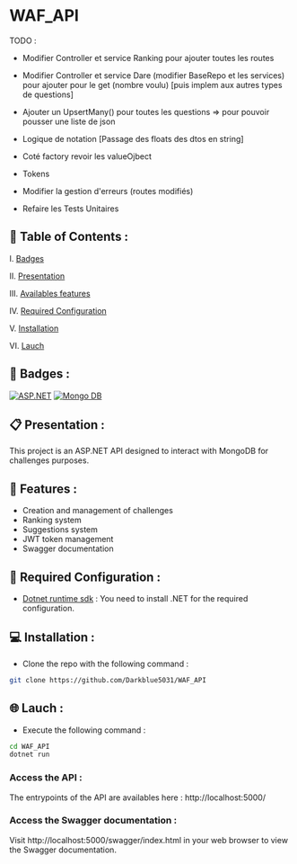 # WAF_API

TODO :

- Modifier Controller et service Ranking pour ajouter toutes les routes

- Modifier Controller et service Dare (modifier BaseRepo et les services) pour ajouter pour le get (nombre voulu) [puis implem aux autres types de questions]

- Ajouter  un UpsertMany() pour toutes les questions => pour pouvoir pousser une liste de json

- Logique de notation [Passage des floats des dtos en string]

- Coté factory revoir les valueOjbect

- Tokens

- Modifier la gestion d'erreurs (routes modifiés)

- Refaire les Tests Unitaires


## 📌 Table of Contents :
   
I. [Badges](#🎯-badges)

II. [Presentation](#📋-presentation)

III. [Availables features](#🌟-features)

IV. [Required Configuration](#🔧-required-configuration) 

V. [Installation](#💻-installation) 

VI. [Lauch](#🌐-lauch)


## 🎯 Badges :

[![ASP.NET](https://img.shields.io/badge/Language-ASP.NET-blue)](https://dotnet.microsoft.com/fr-fr/apps/aspnet)
[![Mongo DB](https://img.shields.io/badge/Database-MongoDB-green)](https://www.mongodb.com/fr-fr)


## 📋 Presentation :

This project is an ASP.NET API designed to interact with MongoDB for challenges purposes.

## 🌟 Features :

- Creation and management of challenges
- Ranking system  
- Suggestions system 
- JWT token management  
- Swagger documentation 

## 🔧 Required Configuration :

- [Dotnet runtime sdk](https://dotnet.microsoft.com/fr-fr/download/dotnet/8.0) : You need to install .NET for the required configuration.


## 💻 Installation :

- Clone the repo with the following command :
```bash
git clone https://github.com/Darkblue5031/WAF_API
```

## 🌐 Lauch :

- Execute the following command :
```bash
cd WAF_API
dotnet run
```

### Access the API :

The entrypoints of the API are availables here : http://localhost:5000/

### Access the Swagger documentation :

Visit http://localhost:5000/swagger/index.html in your web browser to view the Swagger documentation.
